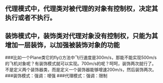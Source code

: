 ## 代理模式中，代理类对被代理的对象有控制权，决定其执行或者不执行。
## 装饰模式中，装饰类对代理对象没有控制权，只能为其增加一层装饰，以加强被装饰对象的功能
###比如一个Plane类它的fly()方法中飞行速度是300m/s，那能不能实现500m/s的飞机对象呢？有装饰模式就可以实现。700m/s的呢？呵呵，装饰两次就行了。不是定义两个装饰器类，而是定义一个装饰器能够增速200m/s，然后装饰两次。
###装饰模式：强调：增强
###代理模式：强调：限制